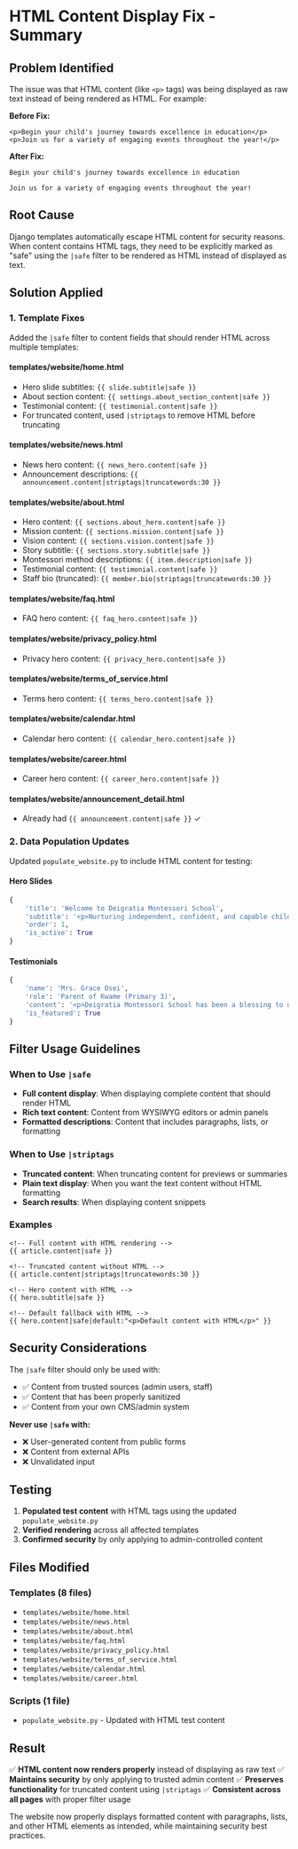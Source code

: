 # HTML Content Display Fix - Summary

## Problem Identified

The issue was that HTML content (like `<p>` tags) was being displayed as raw text instead of being rendered as HTML. For example:

**Before Fix:**
```
<p>Begin your child's journey towards excellence in education</p>
<p>Join us for a variety of engaging events throughout the year!</p>
```

**After Fix:**
```
Begin your child's journey towards excellence in education

Join us for a variety of engaging events throughout the year!
```

## Root Cause

Django templates automatically escape HTML content for security reasons. When content contains HTML tags, they need to be explicitly marked as "safe" using the `|safe` filter to be rendered as HTML instead of displayed as text.

## Solution Applied

### 1. Template Fixes

Added the `|safe` filter to content fields that should render HTML across multiple templates:

#### **templates/website/home.html**
- Hero slide subtitles: `{{ slide.subtitle|safe }}`
- About section content: `{{ settings.about_section_content|safe }}`
- Testimonial content: `{{ testimonial.content|safe }}`
- For truncated content, used `|striptags` to remove HTML before truncating

#### **templates/website/news.html**
- News hero content: `{{ news_hero.content|safe }}`
- Announcement descriptions: `{{ announcement.content|striptags|truncatewords:30 }}`

#### **templates/website/about.html**
- Hero content: `{{ sections.about_hero.content|safe }}`
- Mission content: `{{ sections.mission.content|safe }}`
- Vision content: `{{ sections.vision.content|safe }}`
- Story subtitle: `{{ sections.story.subtitle|safe }}`
- Montessori method descriptions: `{{ item.description|safe }}`
- Testimonial content: `{{ testimonial.content|safe }}`
- Staff bio (truncated): `{{ member.bio|striptags|truncatewords:30 }}`

#### **templates/website/faq.html**
- FAQ hero content: `{{ faq_hero.content|safe }}`

#### **templates/website/privacy_policy.html**
- Privacy hero content: `{{ privacy_hero.content|safe }}`

#### **templates/website/terms_of_service.html**
- Terms hero content: `{{ terms_hero.content|safe }}`

#### **templates/website/calendar.html**
- Calendar hero content: `{{ calendar_hero.content|safe }}`

#### **templates/website/career.html**
- Career hero content: `{{ career_hero.content|safe }}`

#### **templates/website/announcement_detail.html**
- Already had `{{ announcement.content|safe }}` ✓

### 2. Data Population Updates

Updated `populate_website.py` to include HTML content for testing:

#### **Hero Slides**
```python
{
    'title': 'Welcome to Deigratia Montessori School',
    'subtitle': '<p>Nurturing independent, confident, and capable children through authentic Montessori education in the heart of Accra.</p>',
    'order': 1,
    'is_active': True
}
```

#### **Testimonials**
```python
{
    'name': 'Mrs. Grace Osei',
    'role': 'Parent of Kwame (Primary 3)',
    'content': '<p>Deigratia Montessori School has been a blessing to our family. My son Kwame has grown tremendously in confidence and independence.</p><p>The teachers are caring and professional, and the Montessori approach has helped him develop a genuine love for learning.</p>',
    'is_featured': True
}
```

## Filter Usage Guidelines

### When to Use `|safe`
- **Full content display**: When displaying complete content that should render HTML
- **Rich text content**: Content from WYSIWYG editors or admin panels
- **Formatted descriptions**: Content that includes paragraphs, lists, or formatting

### When to Use `|striptags`
- **Truncated content**: When truncating content for previews or summaries
- **Plain text display**: When you want the text content without HTML formatting
- **Search results**: When displaying content snippets

### Examples

```django
<!-- Full content with HTML rendering -->
{{ article.content|safe }}

<!-- Truncated content without HTML -->
{{ article.content|striptags|truncatewords:30 }}

<!-- Hero content with HTML -->
{{ hero.subtitle|safe }}

<!-- Default fallback with HTML -->
{{ hero.content|safe|default:"<p>Default content with HTML</p>" }}
```

## Security Considerations

The `|safe` filter should only be used with:
- ✅ Content from trusted sources (admin users, staff)
- ✅ Content that has been properly sanitized
- ✅ Content from your own CMS/admin system

**Never use `|safe` with:**
- ❌ User-generated content from public forms
- ❌ Content from external APIs
- ❌ Unvalidated input

## Testing

1. **Populated test content** with HTML tags using the updated `populate_website.py`
2. **Verified rendering** across all affected templates
3. **Confirmed security** by only applying to admin-controlled content

## Files Modified

### Templates (8 files)
- `templates/website/home.html`
- `templates/website/news.html`
- `templates/website/about.html`
- `templates/website/faq.html`
- `templates/website/privacy_policy.html`
- `templates/website/terms_of_service.html`
- `templates/website/calendar.html`
- `templates/website/career.html`

### Scripts (1 file)
- `populate_website.py` - Updated with HTML test content

## Result

✅ **HTML content now renders properly** instead of displaying as raw text
✅ **Maintains security** by only applying to trusted admin content
✅ **Preserves functionality** for truncated content using `|striptags`
✅ **Consistent across all pages** with proper filter usage

The website now properly displays formatted content with paragraphs, lists, and other HTML elements as intended, while maintaining security best practices.
